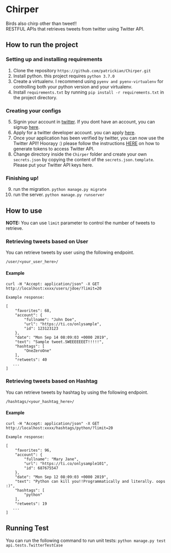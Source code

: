 # Chirper
Birds also chirp other than tweet!!<br/>
RESTFUL APIs that retrieves tweets from twitter using Twitter API.

## How to run the project
### Setting up and installing requirements
1. Clone the repository `https://github.com/patrickian/Chirper.git`<br/>
2. Install python. this project requires `python 3.7.0`<br/>
3. Create a virtualenv. I recommend using `pyenv and pyenv-virtualenv` for controlling both your python version and your virtualenv.<br/>
4. Install `requirements.txt` by running `pip install -r requirements.txt` in the project directory.<br/>
### Creating your configs
5. Signin your account in <a href="https://www.twitter.com">twitter</a>. If you dont have an account, you can signup <a href="https://twitter.com/i/flow/signup">here</a>.<br/>
6. Apply for a twitter developer account. you can apply <a href="https://developer.twitter.com/en/application/use-case">here</a>.<br/>
7. Once your application has been verified by twitter, you can now use the Twitter API!! Hoorayy :) please follow the instructions <a href="https://developer.twitter.com/en/docs/basics/authentication/guides/access-tokens.html">HERE</a> on how to generate tokens to access Twitter API.<br/>
8. Change directory inside the `Chirper` folder and create your own `secrets.json` by copying the content of the `secrets.json.template`. Please put your Twitter API keys here.<br/>
### Finishing up!
9. run the migration. `python manage.py migrate`<br/>
10. run the server. `python manage.py runserver`<br/>

## How to use
**NOTE:** You can use `limit` parameter to control the number of tweets to retrieve.<br/>
### Retrieving tweets based on User
You can retrieve tweets by user using the following endpoint.<br/>
```
/user/<your_user_here>/
```
#### Example
```
curl -H "Accept: application/json" -X GET http://localhost:xxxx/users/jdoe/?limit=20

Example response:

[
    "favorites": 68,
    "account": {
        "fullname": "John Doe",
        "url": "https://ti.co/onlysample",
        "id": 123123123
    },
    "date": "Mon Sep 14 08:09:03 +0000 2019",
    "text": "Sample tweet.SWEEEEEEET!!!!!",
    "hashtags": [
        "OneZeroOne"
    ],
    "retweets": 40
   ...
] 
```

### Retrieving tweets based on Hashtag
You can retrieve tweets by hashtag by using the following endpoint.<br/>
```
/hashtags/<your_hashtag_here>/
```
#### Example
```
curl -H "Accept: application/json" -X GET http://localhost:xxxx/hashtags/python/?limit=20

Example response:

[
    "favorites": 96,
    "account": {
        "fullname": "Mary Jane",
        "url": "https://ti.co/onlysample101",
        "id": 687675547
    },
    "date": "Mon Sep 12 08:09:03 +0000 2019",
    "text": "Python can kill you!!Programmatically and literally. oops :)",
    "hashtags": [
        "python"
    ],
    "retweets": 19
   ...
] 
```

## Running Test
You can run the following command to run unit tests: `python manage.py test api.tests.TwitterTestCase`

